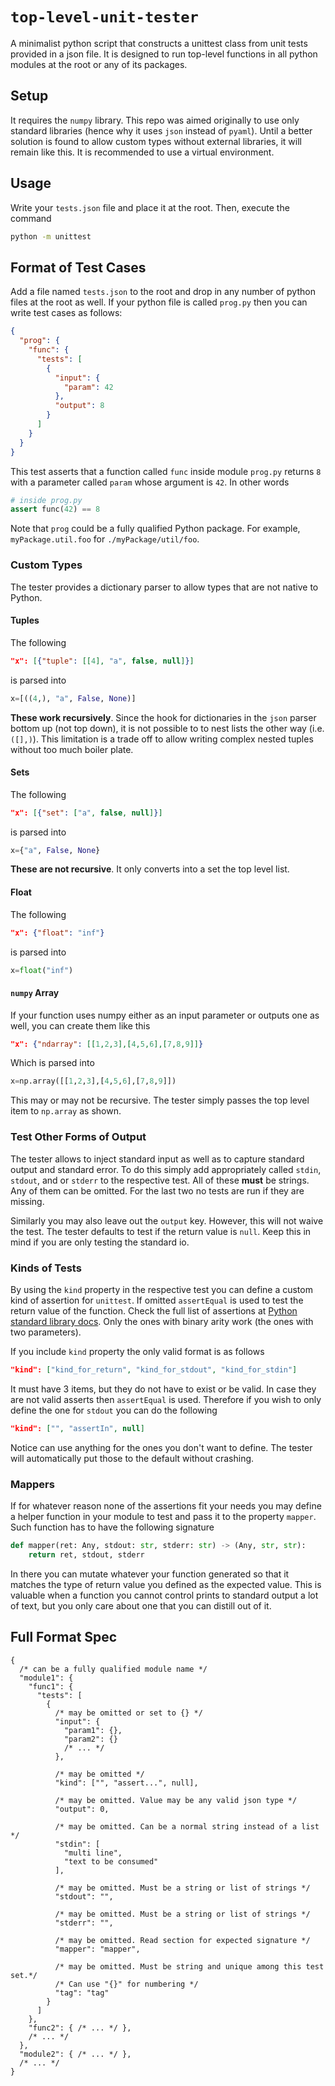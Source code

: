 # `top-level-unit-tester`
A minimalist python script that constructs a unittest class from unit tests provided in a json file. It is designed to run top-level functions in all python modules at the root or any of its packages.

## Setup
It requires the `numpy` library. This repo was aimed originally to use only standard libraries (hence why it uses `json` instead of `pyaml`). Until a better solution is found to allow custom types without external libraries, it will remain like this. It is recommended to use a virtual environment.

## Usage
Write your `tests.json` file and place it at the root. Then, execute the command
```sh
python -m unittest
```

## Format of Test Cases
Add a file named `tests.json` to the root and drop in any number of python files at the root as well. If your python file is called `prog.py` then you can write test cases as follows:
```json
{
  "prog": {
    "func": {
      "tests": [
        {
          "input": {
            "param": 42
          },
          "output": 8
        }
      ]
    }
  }
}
```

This test asserts that a function called `func` inside module `prog.py` returns `8` with a parameter called `param` whose argument is `42`. In other words
```py
# inside prog.py
assert func(42) == 8
```
Note that `prog` could be a fully qualified Python package. For example, `myPackage.util.foo` for `./myPackage/util/foo`.

### Custom Types
The tester provides a dictionary parser to allow types that are not native to Python.

#### Tuples
The following
```json
"x": [{"tuple": [[4], "a", false, null]}]
```
is parsed into
```py
x=[((4,), "a", False, None)]
```
**These work recursively**. Since the hook for dictionaries in the `json` parser bottom up (not top down), it is not possible to to nest lists the other way (i.e. `([],)`). This limitation is a trade off to allow writing complex nested tuples without too much boiler plate.

#### Sets
The following
```json
"x": [{"set": ["a", false, null]}]
```
is parsed into
```py
x={"a", False, None}
```
**These are not recursive**. It only converts into a set the top level list.

#### Float
The following
```json
"x": {"float": "inf"}
```
is parsed into
```py
x=float("inf")
```

#### `numpy` Array
If your function uses numpy either as an input parameter or outputs one as well, you can create them like this
```json
"x": {"ndarray": [[1,2,3],[4,5,6],[7,8,9]]}
```
Which is parsed into
```py
x=np.array([[1,2,3],[4,5,6],[7,8,9]])
```
This may or may not be recursive. The tester simply passes the top level item to `np.array` as shown.

### Test Other Forms of Output
The tester allows to inject standard input as well as to capture standard output and standard error. To do this simply add appropriately called `stdin`, `stdout`, and or `stderr` to the respective test. All of these **must** be strings. Any of them can be omitted. For the last two no tests are run if they are missing.

Similarly you may also leave out the `output` key. However, this will not waive the test. The tester defaults to test if the return value is `null`. Keep this in mind if you are only testing the standard io.

### Kinds of Tests
By using the `kind` property in the respective test you can define a custom kind of assertion for `unittest`. If omitted `assertEqual` is used to test the return value of the function. Check the full list of assertions at [Python standard library docs](https://docs.python.org/3/library/unittest.html#assert-methods). Only the ones with binary arity work (the ones with two parameters).

If you include `kind` property the only valid format is as follows
```json
"kind": ["kind_for_return", "kind_for_stdout", "kind_for_stdin"]
```

It must have 3 items, but they do not have to exist or be valid. In case they are not valid asserts then `assertEqual` is used. Therefore if you wish to only define the one for `stdout` you can do the following
```json
"kind": ["", "assertIn", null]
```
Notice can use anything for the ones you don't want to define. The tester will automatically put those to the default without crashing.

### Mappers
If for whatever reason none of the assertions fit your needs you may define a helper function in your module to test and pass it to the property `mapper`. Such function has to have the following signature
```py
def mapper(ret: Any, stdout: str, stderr: str) -> (Any, str, str):
    return ret, stdout, stderr
```
In there you can mutate whatever your function generated so that it matches the type of return value you defined as the expected value. This is valuable when a function you cannot control prints to standard output a lot of text, but you only care about one that you can distill out of it.

## Full Format Spec
```jsonc
{
  /* can be a fully qualified module name */
  "module1": {
    "func1": {
      "tests": [
        {
          /* may be omitted or set to {} */
          "input": {
            "param1": {},
            "param2": {}
            /* ... */
          },

          /* may be omitted */
          "kind": ["", "assert...", null],

          /* may be omitted. Value may be any valid json type */
          "output": 0,

          /* may be omitted. Can be a normal string instead of a list */
          "stdin": [
            "multi line",
            "text to be consumed"
          ],

          /* may be omitted. Must be a string or list of strings */
          "stdout": "",

          /* may be omitted. Must be a string or list of strings */
          "stderr": "",

          /* may be omitted. Read section for expected signature */
          "mapper": "mapper",

          /* may be omitted. Must be string and unique among this test set.*/
          /* Can use "{}" for numbering */
          "tag": "tag"
        }
      ]
    },
    "func2": { /* ... */ },
    /* ... */
  },
  "module2": { /* ... */ },
  /* ... */
}
```
